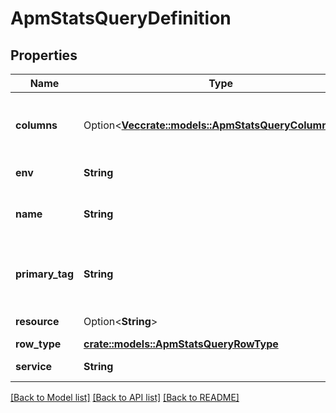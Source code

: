 # ApmStatsQueryDefinition

## Properties

Name | Type | Description | Notes
------------ | ------------- | ------------- | -------------
**columns** | Option<[**Vec<crate::models::ApmStatsQueryColumnType>**](ApmStatsQueryColumnType.md)> | Column properties used by the front end for display. | [optional]
**env** | **String** | Environment name. | 
**name** | **String** | Operation name associated with service. | 
**primary_tag** | **String** | The organization's host group name and value. | 
**resource** | Option<**String**> | Resource name. | [optional]
**row_type** | [**crate::models::ApmStatsQueryRowType**](ApmStatsQueryRowType.md) |  | 
**service** | **String** | Service name. | 

[[Back to Model list]](../README.md#documentation-for-models) [[Back to API list]](../README.md#documentation-for-api-endpoints) [[Back to README]](../README.md)



